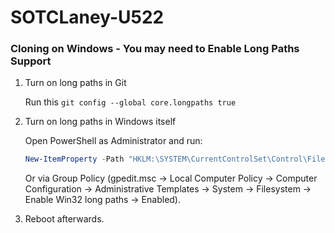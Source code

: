 # SOTCLaney-U522

### Cloning on Windows - You may need to Enable Long Paths Support
1. Turn on long paths in Git

    Run this `git config --global core.longpaths true`

2. Turn on long paths in Windows itself

    Open PowerShell as Administrator and run:
   
     ```powershell
   New-ItemProperty -Path "HKLM:\SYSTEM\CurrentControlSet\Control\FileSystem" ` -Name "LongPathsEnabled" -Value 1 -PropertyType DWORD -Force
     ```

    Or via Group Policy (gpedit.msc → Local Computer Policy → Computer Configuration → Administrative Templates → System → Filesystem → Enable Win32 long paths → Enabled).

4. Reboot afterwards.
